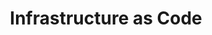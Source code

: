 ---
title: Infrastructure as Code
layout: tag
permalink: /tags/iac/
taxonomy: iac
author_profile: true
---